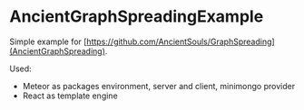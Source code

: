 # AncientGraphSpreadingExample

Simple example for [https://github.com/AncientSouls/GraphSpreading](AncientGraphSpreading).

Used:

* Meteor as packages environment, server and client, minimongo provider
* React as template engine